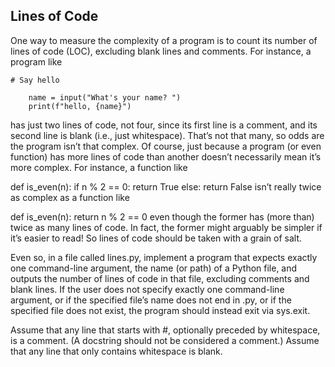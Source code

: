 ## Lines of Code 

One way to measure the complexity of a program is to count its number of lines of code (LOC), excluding blank lines and comments. For instance, a program like

    # Say hello

        name = input("What's your name? ")
        print(f"hello, {name}")

has just two lines of code, not four, since its first line is a comment, and its second line is blank (i.e., just whitespace). That’s not that many, so odds are the program isn’t that complex. Of course, just because a program (or even function) has more lines of code than another doesn’t necessarily mean it’s more complex. For instance, a function like

def is_even(n):
    if n % 2 == 0:
        return True
    else:
        return False
isn’t really twice as complex as a function like

def is_even(n):
    return n % 2 == 0
even though the former has (more than) twice as many lines of code. In fact, the former might arguably be simpler if it’s easier to read! So lines of code should be taken with a grain of salt.

Even so, in a file called lines.py, implement a program that expects exactly one command-line argument, the name (or path) of a Python file, and outputs the number of lines of code in that file, excluding comments and blank lines. If the user does not specify exactly one command-line argument, or if the specified file’s name does not end in .py, or if the specified file does not exist, the program should instead exit via sys.exit.

Assume that any line that starts with #, optionally preceded by whitespace, is a comment. (A docstring should not be considered a comment.) Assume that any line that only contains whitespace is blank.